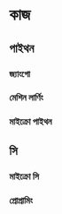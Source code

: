 # কাজ

## পাইথন <a href="#python" id="python"></a>

### জ্যাংগো

### মেশিন লার্ণিং

### মাইক্রো পাইথন

## সি

### মাইক্রো সি

### প্রোগ্রামিং
